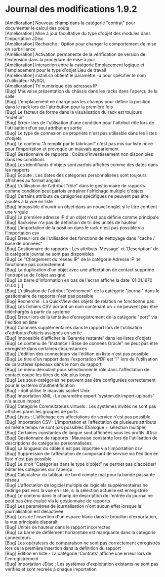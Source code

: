 # Journal des modifications 1.9.2

[Amélioration] Nouveau champ dans la catégorie "contrat" pour documenter le calcul des coûts  
[Amélioration] Mise à jour facultative du type d'objet des modules dans l'importation JDisc  
[Amélioration] Recherche : Option pour changer le comportement de mise en surbrillance  
[Amélioration] Activation permanente de la vérification de version de l'extension dans la procédure de mise à jour  
[Amélioration] Interaction entre la catégorie Emplacement logique et l'emplacement pour le type d'objet Lieu de travail  
[Amélioration] install.sh obtient le paramètre -u pour spécifier le nom d'utilisateur MySQL  
[Amélioration] Tri numérique des adresses IP  
[Bug] Mauvaise présentation du châssis dans les racks dans l'aperçu de la salle  
[Bug] L'emplacement ne charge pas les champs pour définir la position dans le rack lors de l'attribution pour la première fois  
[Bug] Le facteur de forme dans la visualisation du rack est toujours "indéfini"  
[Bug] Erreur lors de l'utilisation d'une condition pour l'attribut rôle lors de l'utilisation d'un seul attribut en sortie  
[Bug] Le type de connexion de propriété n'est pas utilisable dans les listes d'objets  
[Bug] Le contenu "À remplir par le fabricant" n'est pas mis sur liste noire pour l'importation et provoque un mauvais appariement  
[Bug] Gestionnaire de rapports : Coûts d'investissement non disponibles dans les conditions  
[Bug] Les identifiants d'objets sont parfois affichés comme des dates dans les rapports  
[Bug] Écoute : Les dates des catégories personnalisées sont toujours affichées au format anglais  
[Bug] L'utilisation de l'attribut "rôle" dans le gestionnaire de rapports comme condition peut parfois entraîner l'affichage multiple d'objets  
[Bug] Certains attributs de catégories spécifiques ne peuvent pas être ajoutés à la vue en liste  
[Bug] Impossible d'ouvrir un objet dans un nouvel onglet si le titre contient une virgule  
[Bug] La première adresse IP d'un objet n'est pas définie comme principale  
[Bug] Rackview n'a pas de définition de tri des unités de hauteur  
[Bug] L'importation de la position dans le rack n'est pas possible via l'importation csv  
[Bug] Erreur lors de l'utilisation des fonctions de nettoyage dans "cache / base de données"  
[Bug] Gestionnaire de rapports : Les attributs 'Message' et 'Description' de la catégorie journal ne sont pas disponibles  
[Bug] Le "Chargement du réseau IP" de la catégorie Adresse IP ne fonctionne pas correctement  
[Bug] La duplication d'un objet avec une affectation de contact supprime l'entreprise de l'objet assigné  
[Bug] La barre d'information en bas de l'écran affiche la date '01.01.1970 01:00 [..]'  
[Bug] L'utilisation de l'attribut "événement" de la catégorie "journal" dans le gestionnaire de rapports n'est pas possible  
[Bug] Recherche : La QuickView des objets de relation ne fonctionne pas  
[Bug] Les fichiers CSV portant un nom contenant un + ne peuvent pas être téléchargés à partir du système  
[Bug] Erreur lors de la tentative d'enregistrement de la catégorie "port" via l'édition en liste  
[Bug] Colonnes supplémentaires dans le rapport lors de l'utilisation d'attributs d'objets assignés en sortie  
[Bug] Impossible d'afficher la 'Garantie restante' dans les listes d'objets  
[Bug] Le contenu de "Instance / Base de données Oracle" ne peut pas être enregistré dans certaines circonstances  
[Bug] L'édition des connecteurs via l'édition en liste n'est pas possible  
[Bug] Le titre d'un rapport dans l'exportation PDF est "i" lors de l'utilisation de caractères spéciaux dans le nom du rapport  
[Bug] Le menu déroulant pour sélectionner le rôle dans l'affectation de contact coupe les titres de rôle plus longs  
[Bug] Les sous-catégories ne peuvent pas être configurées correctement pour le système d'authentification  
[Bug] i-doit utilise le mauvais socket Unix  
[Bug] Importation XML : Le paramètre expert 'system.dir.import-uploads' n'a aucun impact  
[Bug] Catégorie Commutateurs virtuels : Les systèmes invités ne sont pas affichés parmi les groupes de ports  
[Bug] Listes : L'affichage des affectations de service n'est pas possible  
[Bug] Importation CSV : L'importation et l'affectation de plusieurs attributs en même temps ne sont pas possibles (Dialogue + sélection multiple)  
[Bug] Certaines constantes de langue sont affichées sous les profils JDisc  
[Bug] Gestionnaire de rapports : Mauvaise constante lors de l'utilisation de descriptions de catégories personnalisées  
[Bug] La longueur du câble n'est pas importée via l'importation csv  
[Bug] Suppression de l'affectation de composant de service via l'édition en liste n'est pas possible  
[Bug] Le droit "Catégories dans le type d'objet" ne permet pas d'accéder/éditer les catégories sur l'aperçu  
[Bug] Calculateur du tableau de bord compte mal pour la bande passante réseau  
[Bug] L'affectation de logiciel multiple de logiciels supplémentaires ne redirige pas vers la vue en liste, si la sélection actuelle est enregistrée  
[Bug] Le contenu dans le champ de description de l'entrée du journal ne peut pas être évalué via le gestionnaire de rapports  
[Bug] Les paramètres de journalisation n'ont aucun effet lorsque la journalisation est désactivée  
[Bug] Lors de l'insertion d'un espace blanc dans le brouillon d'exportation, la vue principale disparaît  
[Bug] Unités de hauteur dans le rapport incorrectes  
[Bug] La barre de défilement horizontale est manquante dans la catégorie connecteurs  
[Bug] Les opérateurs de comparaison ne sont pas correctement enregistrés lors de la première insertion dans la définition du rapport  
[Bug] Édition en liste - La catégorie 'Contrats' affiche une erreur lors de l'enregistrement  
[Bug] Importation JDisc : Les systèmes d'exploitation existants ne sont pas vérifiés et sont recréés à chaque importation  


